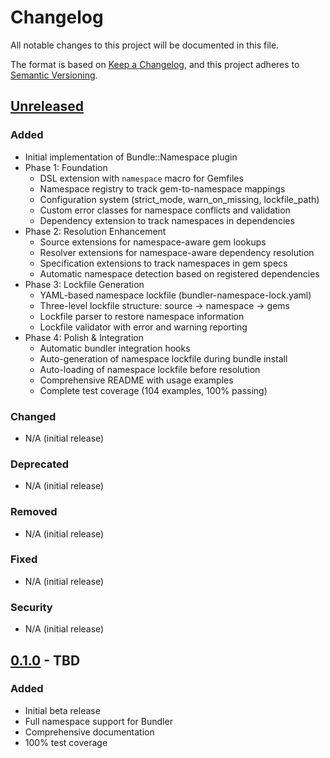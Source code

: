 # Changelog

All notable changes to this project will be documented in this file.

The format is based on [Keep a Changelog](https://keepachangelog.com/en/1.0.0/),
and this project adheres to [Semantic Versioning](https://semver.org/spec/v2.0.0.html).

## [Unreleased]

### Added
- Initial implementation of Bundle::Namespace plugin
- Phase 1: Foundation
  - DSL extension with `namespace` macro for Gemfiles
  - Namespace registry to track gem-to-namespace mappings
  - Configuration system (strict_mode, warn_on_missing, lockfile_path)
  - Custom error classes for namespace conflicts and validation
  - Dependency extension to track namespaces in dependencies
- Phase 2: Resolution Enhancement
  - Source extensions for namespace-aware gem lookups
  - Resolver extensions for namespace-aware dependency resolution
  - Specification extensions to track namespaces in gem specs
  - Automatic namespace detection based on registered dependencies
- Phase 3: Lockfile Generation
  - YAML-based namespace lockfile (bundler-namespace-lock.yaml)
  - Three-level lockfile structure: source → namespace → gems
  - Lockfile parser to restore namespace information
  - Lockfile validator with error and warning reporting
- Phase 4: Polish & Integration
  - Automatic bundler integration hooks
  - Auto-generation of namespace lockfile during bundle install
  - Auto-loading of namespace lockfile before resolution
  - Comprehensive README with usage examples
  - Complete test coverage (104 examples, 100% passing)

### Changed
- N/A (initial release)

### Deprecated
- N/A (initial release)

### Removed
- N/A (initial release)

### Fixed
- N/A (initial release)

### Security
- N/A (initial release)

## [0.1.0] - TBD

### Added
- Initial beta release
- Full namespace support for Bundler
- Comprehensive documentation
- 100% test coverage

[Unreleased]: https://github.com/pboling/bundle-namespace/compare/v0.1.0...HEAD
[0.1.0]: https://github.com/pboling/bundle-namespace/releases/tag/v0.1.0

